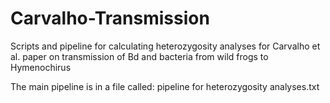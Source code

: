 # Carvalho-Transmission
Scripts and pipeline for calculating heterozygosity analyses for Carvalho et al. paper on transmission of Bd and bacteria from wild frogs to Hymenochirus

The main pipeline is in a file called:
pipeline for heterozygosity analyses.txt
